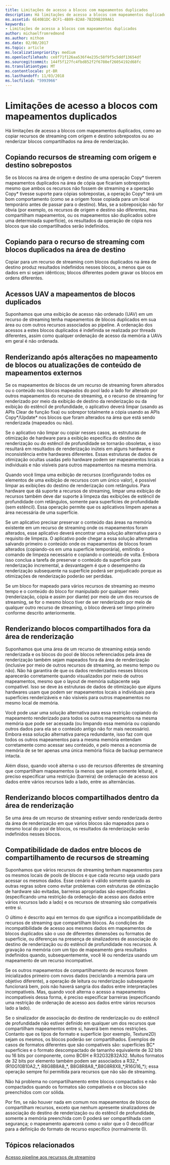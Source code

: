 ```yaml
---
title: Limitações de acesso a blocos com mapeamentos duplicados
description: Há limitações de acesso a blocos com mapeamentos duplicados, como ao copiar recursos de streaming com origem e destino sobrepostos ou ao renderizar blocos compartilhados na área de renderização.
ms.assetid: 6E40B1DC-BCF1-4B09-82A8-7B2D9B209A61
keywords:
- Limitações de acesso a blocos com mapeamentos duplicados
author: michaelfromredmond
ms.author: mithom
ms.date: 02/08/2017
ms.topic: article
ms.localizationpriority: medium
ms.openlocfilehash: ce8f71f126aa536f4e235c58f9f5c5ddf13654df
ms.sourcegitcommit: 144f5f127fc4fbd852f2f6780ef26054192d68fc
ms.translationtype: MT
ms.contentlocale: pt-BR
ms.lasthandoff: 11/03/2018
ms.locfileid: "5993966"
---
```

# <a name="tile-access-limitations-with-duplicate-mappings"></a>Limitações de acesso a blocos com mapeamentos duplicados


Há limitações de acesso a blocos com mapeamentos duplicados, como ao copiar recursos de streaming com origem e destino sobrepostos ou ao renderizar blocos compartilhados na área de renderização.

## <a name="span-idcopyingstreamingresourceswithoverlappingsourceanddestinationspanspan-idcopyingstreamingresourceswithoverlappingsourceanddestinationspanspan-idcopyingstreamingresourceswithoverlappingsourceanddestinationspancopying-streaming-resources-with-overlapping-source-and-destination"></a><span id="Copying_streaming_resources_with_overlapping_source_and_destination"></span><span id="copying_streaming_resources_with_overlapping_source_and_destination"></span><span id="COPYING_STREAMING_RESOURCES_WITH_OVERLAPPING_SOURCE_AND_DESTINATION"></span>Copiando recursos de streaming com origem e destino sobrepostos


Se os blocos na área de origem e destino de uma operação Copy\* tiverem mapeamentos duplicados na área de cópia que ficariam sobrepostos mesmo que ambos os recursos não fossem de streaming e a operação Copy\* tivesse suporte para cópias sobrepostas, a operação Copy\* terá um bom comportamento (como se a origem fosse copiada para um local temporário antes de passar para o destino). Mas, se a sobreposição não for óbvia (por exemplo, os recursos de origem e destino são diferentes, mas compartilham mapeamentos, ou os mapeamentos são duplicados sobre uma determinada superfície), os resultados da operação de cópia nos blocos que são compartilhados serão indefinidos.

## <a name="span-idcopyingtostreamingresourcewithduplicatedtilesindestinationareaspanspan-idcopyingtostreamingresourcewithduplicatedtilesindestinationareaspanspan-idcopyingtostreamingresourcewithduplicatedtilesindestinationareaspancopying-to-streaming-resource-with-duplicated-tiles-in-destination-area"></a><span id="Copying_to_streaming_resource_with_duplicated_tiles_in_destination_area"></span><span id="copying_to_streaming_resource_with_duplicated_tiles_in_destination_area"></span><span id="COPYING_TO_STREAMING_RESOURCE_WITH_DUPLICATED_TILES_IN_DESTINATION_AREA"></span>Copiando para o recurso de streaming com blocos duplicados na área de destino


Copiar para um recurso de streaming com blocos duplicados na área de destino produz resultados indefinidos nesses blocos, a menos que os dados em si sejam idênticos; blocos diferentes podem gravar os blocos em ordens diferentes.

## <a name="span-iduavaccessestoduplicatetilesmappingsspanspan-iduavaccessestoduplicatetilesmappingsspanspan-iduavaccessestoduplicatetilesmappingsspanuav-accesses-to-duplicate-tiles-mappings"></a><span id="UAV_accesses_to_duplicate_tiles_mappings"></span><span id="uav_accesses_to_duplicate_tiles_mappings"></span><span id="UAV_ACCESSES_TO_DUPLICATE_TILES_MAPPINGS"></span>Acessos UAV a mapeamentos de blocos duplicados


Suponhamos que uma exibição de acesso não ordenado (UAV) em um recurso de streaming tenha mapeamentos de blocos duplicados em sua área ou com outros recursos associados ao pipeline. A ordenação dos acessos a estes blocos duplicados é indefinida se realizada por threads diferentes, assim como qualquer ordenação de acesso da memória a UAVs em geral é não ordenada.

## <a name="span-idrenderingaftertilemappingchangesorcontentupdatesfromoutsidemappingsspanspan-idrenderingaftertilemappingchangesorcontentupdatesfromoutsidemappingsspanspan-idrenderingaftertilemappingchangesorcontentupdatesfromoutsidemappingsspanrendering-after-tile-mapping-changes-or-content-updates-from-outside-mappings"></a><span id="Rendering_after_tile_mapping_changes_or_content_updates_from_outside_mappings"></span><span id="rendering_after_tile_mapping_changes_or_content_updates_from_outside_mappings"></span><span id="RENDERING_AFTER_TILE_MAPPING_CHANGES_OR_CONTENT_UPDATES_FROM_OUTSIDE_MAPPINGS"></span>Renderizando após alterações no mapeamento de blocos ou atualizações de conteúdo de mapeamentos externos


Se os mapeamentos de blocos de um recurso de streaming forem alterados ou o conteúdo nos blocos mapeados do pool lado a lado for alterado por outros mapeamentos do recurso de streaming, e o recurso de streaming for renderizado por meio da exibição de destino da renderização ou da exibição do estêncil de profundidade, o aplicativo deverá limpar (usando as APIs Clear de função fixa) ou sobrepor totalmente a cópia usando as APIs Copy\*/Update\* nos blocos que foram alterados na área que está sendo renderizada (mapeados ou não).

Se o aplicativo não limpar ou copiar nesses casos, as estruturas de otimização de hardware para a exibição específica do destino de renderização ou do estêncil de profundidade se tornarão obsoletas, e isso resultará em resultados de renderização inúteis em alguns hardwares e inconsistência entre hardwares diferentes. Essas estruturas de dados de otimização ocultas usadas pelo hardware podem ser mapeamentos locais a individuais e não visíveis para outros mapeamentos na mesma memória.

Quando você limpa uma exibição de recursos (configurando todos os elementos de uma exibição de recursos com um único valor), é possível limpar as exibições do destino de renderização com retângulos. Para hardware que dá suporte a recursos de streaming, limpar uma exibição de recursos também deve dar suporte à limpeza das exibições de estêncil de profundidade com retângulos, somente para superfícies de profundidade (sem estêncil). Essa operação permite que os aplicativos limpem apenas a área necessária de uma superfície.

Se um aplicativo precisar preservar o conteúdo das áreas na memória existente em um recurso de streaming onde os mapeamentos foram alterados, esse aplicativo deverá encontrar uma solução alternativa para o requisito de limpeza. O aplicativo pode chegar a essa solução alternativa salvando primeiro o conteúdo onde os mapeamentos de blocos foram alterados (copiando-os em uma superfície temporária), emitindo o comando de limpeza necessário e copiando o conteúdo de volta. Embora isso conclua a tarefa de preservar o conteúdo da superfície para renderização incremental, a desvantagem é que o desempenho da renderização subsequente na superfície poderá ser prejudicado porque as otimizações de renderização poderão ser perdidas.

Se um bloco for mapeado para vários recursos de streaming ao mesmo tempo e o conteúdo do bloco for manipulado por qualquer meio (renderização, cópia e assim por diante) por meio de um dos recursos de streaming, se for o mesmo bloco tiver de ser renderizado por meio de qualquer outro recurso de streaming, o bloco deverá ser limpo primeiro conforme descrito anteriormente.

## <a name="span-idrenderingtotilessharedoutsiderenderareaspanspan-idrenderingtotilessharedoutsiderenderareaspanspan-idrenderingtotilessharedoutsiderenderareaspanrendering-to-tiles-shared-outside-render-area"></a><span id="Rendering_to_tiles_shared_outside_render_area"></span><span id="rendering_to_tiles_shared_outside_render_area"></span><span id="RENDERING_TO_TILES_SHARED_OUTSIDE_RENDER_AREA"></span>Renderizando blocos compartilhados fora da área de renderização


Suponhamos que uma área de um recurso de streaming esteja sendo renderizada e os blocos do pool de blocos referenciados pela área de renderização também sejam mapeados fora da área de renderização (inclusive por meio de outros recursos de streaming, ao mesmo tempo ou não). Não há garantira de que os dados renderizados nesses blocos aparecerão corretamente quando visualizados por meio de outros mapeamentos, mesmo que o layout de memória subjacente seja compatível. Isso se deve às estruturas de dados de otimização que alguns hardwares usam que podem ser mapeamentos locais a individuais para superfícies renderizáveis e não visíveis para outros mapeamentos no mesmo local de memória.

Você pode usar uma solução alternativa para essa restrição copiando do mapeamento renderizado para todos os outros mapeamentos na mesma memória que pode ser acessada (ou limpando essa memória ou copiando outros dados para ela se o conteúdo antigo não for mais necessário). Embora essa solução alternativa pareça redundante, isso faz com que todos os outros mapeamentos para a mesma memória entendam corretamente como acessar seu conteúdo, e pelo menos a economia de memória de se ter apenas uma única memória física de backup permanece intacta.

Além disso, quando você alterna o uso de recursos diferentes de streaming que compartilham mapeamentos (a menos que sejam somente leitura), é preciso especificar uma restrição (barreira) de ordenação de acesso aos dados entre vários recursos lado a lado, entre as alternâncias.

## <a name="span-idrenderingtotilessharedwithinrenderareaspanspan-idrenderingtotilessharedwithinrenderareaspanspan-idrenderingtotilessharedwithinrenderareaspanrendering-to-tiles-shared-within-render-area"></a><span id="Rendering_to_tiles_shared_within_render_area"></span><span id="rendering_to_tiles_shared_within_render_area"></span><span id="RENDERING_TO_TILES_SHARED_WITHIN_RENDER_AREA"></span>Renderizando blocos compartilhados dentro da área de renderização


Se uma área de um recurso de streaming estiver sendo renderizada dentro da área de renderização em que vários blocos são mapeados para o mesmo local do pool de blocos, os resultados da renderização serão indefinidos nesses blocos.

## <a name="span-iddatacompatibilityacrossstreamingresourcessharingtilesspanspan-iddatacompatibilityacrossstreamingresourcessharingtilesspanspan-iddatacompatibilityacrossstreamingresourcessharingtilesspandata-compatibility-across-streaming-resources-sharing-tiles"></a><span id="Data_compatibility_across_streaming_resources_sharing_tiles"></span><span id="data_compatibility_across_streaming_resources_sharing_tiles"></span><span id="DATA_COMPATIBILITY_ACROSS_STREAMING_RESOURCES_SHARING_TILES"></span>Compatibilidade de dados entre blocos de compartilhamento de recursos de streaming


Suponhamos que vários recursos de streaming tenham mapeamentos para os mesmos locais de pools de blocos e que cada recurso seja usado para acessar os mesmos dados. Esse cenário é válido somente quando as outras regras sobre como evitar problemas com estruturas de otimização de hardware são evitadas, barreiras apropriadas são especificadas (especificando uma restrição da ordenação de acesso aos dados entre vários recursos lado a lado) e os recursos de streaming são compatíveis entre si.

O último é descrito aqui em termos do que significa a incompatibilidade de recursos de streaming que compartilham blocos. As condições de incompatibilidade de acesso aos mesmos dados em mapeamentos de blocos duplicados são o uso de diferentes dimensões ou formatos de superfície, ou diferenças na presença de sinalizadores de associação do destino de renderização ou do estêncil de profundidade nos recursos. A gravação na memória com um tipo de mapeamento gera resultados indefinidos quando, subsequentemente, você lê ou renderiza usando um mapeamento de um recurso incompatível.

Se os outros mapeamentos de compartilhamento de recursos forem inicializados primeiro com novos dados (reciclando a memória para um objetivo diferente), a operação de leitura ou renderização subsequente funcionará bem, pois não haverá sangria dos dados entre interpretações incompatíveis. Mas, quando você alterna o acesso a mapeamentos incompatíveis dessa forma, é preciso especificar barreiras (especificando uma restrição de ordenação de acesso aos dados entre vários recursos lado a lado).

Se o sinalizador de associação do destino de renderização ou do estêncil de profundidade não estiver definido em qualquer um dos recursos que compartilham mapeamentos entre si, haverá bem menos restrições. Contanto que os tipos de formato e superfície (por exemplo, Texture2D) sejam os mesmos, os blocos poderão ser compartilhados. Exemplos de casos de formatos diferentes que são compatíveis são: superfícies BC\* superfícies e o formato descompactado de tamanho equivalente de 32 bits ou 16 bits por componente, como BC6H e R32G32B32A32. Muitos formatos de 32 bits por elemento também podem ser associados a R32\_\* (R10G10B10A2\_\*, R8G8B8A8\_\*, B8G8R8A8\_\*,B8G8R8X8\_\*,R16G16\_\*); essa operação sempre foi permitida para recursos que não são de streaming.

Não há problema no compartilhamento entre blocos compactados e não compactados quando os formatos são compatíveis e os blocos são preenchidos com cor sólida.

Por fim, se não houver nada em comum nos mapeamentos de blocos de compartilham recursos, exceto que nenhum apresente sinalizadores de associação do destino de renderização ou do estêncil de profundidade, somente a memória preenchida com 0 poderá ser compartilhada com segurança; o mapeamento aparecerá como o valor que o 0 decodificar para a definição do formato de recurso específico (normalmente 0).

## <a name="span-idrelated-topicsspanrelated-topics"></a><span id="related-topics"></span>Tópicos relacionados


[Acesso pipeline aos recursos de streaming](pipeline-access-to-streaming-resources.md)

 

 




